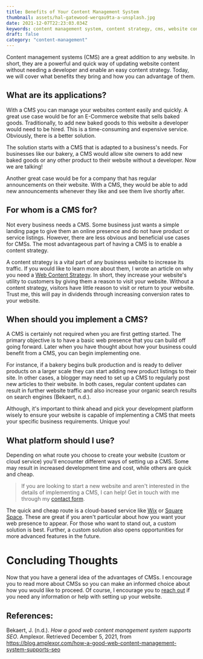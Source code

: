 ```yaml
---
title: Benefits of Your Content Management System
thumbnail: assets/hal-gatewood-werqau9ta-a-unsplash.jpg
date: 2021-12-07T22:23:03.034Z
keywords: content management system, content strategy, cms, website content
draft: false
category: "content-management"
---
```


Content management systems (CMS) are a great addition to any website. In
short, they are a powerful and quick way of updating website content without
needing a developer and enable an easy content strategy. Today, we will cover
what benefits they bring and how you can advantage of them.

## What are its applications?  

With a CMS you can manage your websites content easily and quickly. A great use case would be for an E-Commerce website that sells baked goods. Traditionally, to add new baked goods to this website a developer would need to be hired. This is a time-consuming and expensive service. Obviously, there is a better solution.

The solution starts with a CMS that is adapted to a business's needs. For businesses like our bakery, a CMS would allow site owners to add new baked goods or any other product to their website without a developer. Now we are talking!

Another great case would be for a company that has regular announcements on their website. With a CMS, they would be able to add new announcements whenever they like and see them live shortly after.

## For whom is a CMS for? 

Not every business needs a CMS. Some business just wants a simple landing page to give them an online presence and do not have product or service listings. However, there are less obvious and beneficial use cases for CMSs. The most advantageous part of having a CMS is to enable a content strategy.

A content strategy is a vital part of any business website to increase its traffic. If you would like to learn more about them, I wrote an article on why you need a [Web Content Strategy](/blog/misc_blog/posts/web-content-strategies). In short, they increase your website's utility to customers by giving them a reason to visit your website. Without a content strategy, visitors have little reason to visit or return to your website. Trust me, this will pay in dividends through increasing conversion rates to your website.

## When should you implement a CMS? 

A CMS is certainly not required when you are first getting started. The primary objective is to have a basic web presence that you can build off going forward. Later when you have thought about how your business could benefit from a CMS, you can begin implementing one.

For instance, if a bakery begins bulk production and is ready to deliver products on a larger scale they can start adding new product listings to their site. In other cases, a blogger may need to set up a CMS to regularly post new articles to their website. In both cases, regular content updates can result in further website traffic and also increase your organic search results on search engines (Bekaert, n.d.).

Although, it's important to think ahead and pick your development platform wisely to ensure your website is capable of implementing a CMS that meets your specific business requirements. Unique you!

## What platform should I use?

Depending on what route you choose to create your website (custom or cloud service) you'll encounter different ways of setting up a CMS. Some may result in increased development time and cost, while others are quick and cheap.

> If you are looking to start a new website and aren't interested in the details of implementing a CMS, I can help! Get in touch with me through my [contact form](/contact/).

The quick and cheap route is a cloud-based service like [Wix](https://www.wix.com/html5bing/hiker-create-wix?utm_source=bing&utm_campaign=MS_Wix_NEW%5Ewix_English-x&experiment_id=wix%5Ebe%5E79783360752420%5Ewix&msclkid=54351382aa8f1907e3a4722fa1e5c727&utm_medium=cpc) or [Square Space](<https://www.squarespace.com/website-design/?channel=pbr&subchannel=bing&campaign=pbr-dr-bing-ca-en-squarespace-core-e&subcampaign=(brand-core_squarespace_e)&&utm_source=bing&utm_medium=pbr&utm_campaign=pbr-dr-bing-ca-en-squarespace-core-e&utm_term=squarespace&gclid=114e81f9afab165c8218e054a425a4bb&gclsrc=3p.ds&msclkid=114e81f9afab165c8218e054a425a4bb&utm_content=brand-core&gclid=114e81f9afab165c8218e054a425a4bb&gclsrc=3p.ds>). These are great if you aren't particular about how you want your web presence to appear. For those who want to stand out, a custom solution is best. Further, a custom solution also opens opportunities for more advanced features in the future.

# Concluding Thoughts 

Now that you have a general idea of the advantages of CMSs. I encourage you to read more about CMSs so you can make an informed choice about how you would like to proceed. Of course, I encourage you to [reach out](/contact/) if you need any information or help with setting up your website.

## References:

Bekaert, J. (n.d.). _How a good web content management system supports SEO_. Amplexor. Retrieved December 5, 2021, from https://blog.amplexor.com/how-a-good-web-content-management-system-supports-seo
